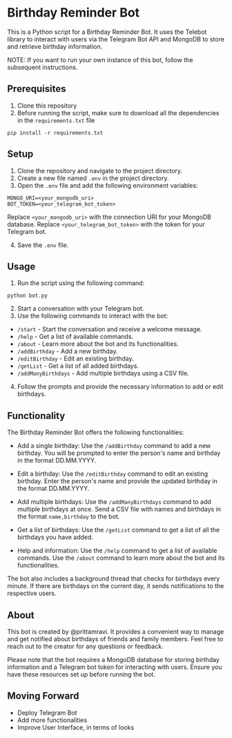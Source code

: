 # Birthday Reminder Bot
This is a Python script for a Birthday Reminder Bot. It uses the Telebot library to interact with users via the Telegram Bot API and MongoDB to store and retrieve birthday information.

NOTE: If you want to run your own instance of this bot, follow the subsequent instructions.
## Prerequisites
1. Clone this repository
2. Before running the script, make sure to download all the dependencies in the `requirements.txt` file
```
pip install -r requirements.txt
```

## Setup

1. Clone the repository and navigate to the project directory.
2. Create a new file named `.env` in the project directory.
3. Open the `.env` file and add the following environment variables:
```
MONGO_URI=<your_mongodb_uri>
BOT_TOKEN=<your_telegram_bot_token>
```
Replace `<your_mongodb_uri>` with the connection URI for your MongoDB database.
Replace `<your_telegram_bot_token>` with the token for your Telegram bot.

4. Save the `.env` file.

## Usage

1. Run the script using the following command:
```
python bot.py
```
2. Start a conversation with your Telegram bot.
3. Use the following commands to interact with the bot:

- `/start` - Start the conversation and receive a welcome message.
- `/help` - Get a list of available commands.
- `/about` - Learn more about the bot and its functionalities.
- `/addBirthday` - Add a new birthday.
- `/editBirthday` - Edit an existing birthday.
- `/getList` - Get a list of all added birthdays.
- `/addManyBirthdays` - Add multiple birthdays using a CSV file.

4. Follow the prompts and provide the necessary information to add or edit birthdays.

## Functionality

The Birthday Reminder Bot offers the following functionalities:

- Add a single birthday: Use the `/addBirthday` command to add a new birthday. You will be prompted to enter the person's name and birthday in the format DD.MM.YYYY.

- Edit a birthday: Use the `/editBirthday` command to edit an existing birthday. Enter the person's name and provide the updated birthday in the format DD.MM.YYYY.

- Add multiple birthdays: Use the `/addManyBirthdays` command to add multiple birthdays at once. Send a CSV file with names and birthdays in the format `name,birthday` to the bot.

- Get a list of birthdays: Use the `/getList` command to get a list of all the birthdays you have added.

- Help and information: Use the `/help` command to get a list of available commands. Use the `/about` command to learn more about the bot and its functionalities.

The bot also includes a background thread that checks for birthdays every minute. If there are birthdays on the current day, it sends notifications to the respective users.

## About

This bot is created by @prittamravi. It provides a convenient way to manage and get notified about birthdays of friends and family members. Feel free to reach out to the creator for any questions or feedback.

Please note that the bot requires a MongoDB database for storing birthday information and a Telegram bot token for interacting with users. Ensure you have these resources set up before running the bot.

## Moving Forward
- Deploy Telegram Bot
- Add more functionalities
- Improve User Interface, in terms of looks